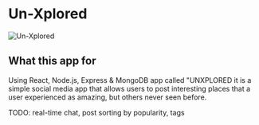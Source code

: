 # Un-Xplored

![Un-Xplored](https://i.ibb.co/n1XWR44/sspc.jpg)

## What this app for

Using React, Node.js, Express & MongoDB app called "UNXPLORED it is a simple social media app that allows users to post interesting places that a user experienced as amazing, but others never seen before.



TODO: real-time chat, post sorting by popularity, tags
